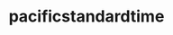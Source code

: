 ---
title: "pacificstandardtime"
id: tag.id
permalink: "/tags/pacificstandardtime"
videos: [1664]
---